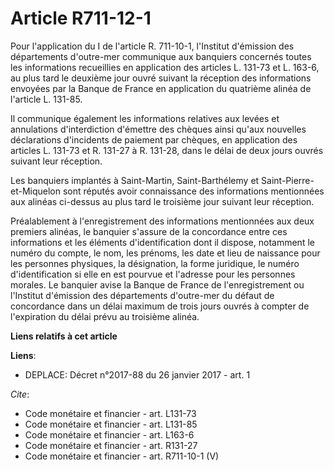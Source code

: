 # Article R711-12-1

Pour l'application du I de l'article R. 711-10-1, l'Institut d'émission des départements d'outre-mer communique aux banquiers
concernés toutes les informations recueillies en application des articles L. 131-73 et L. 163-6, au plus tard le deuxième
jour ouvré suivant la réception des informations envoyées par la Banque de France en application du quatrième alinéa de
l'article L. 131-85. 

Il communique également les informations relatives aux levées et annulations d'interdiction d'émettre des chèques ainsi
qu'aux nouvelles déclarations d'incidents de paiement par chèques, en application des articles L. 131-73 et R. 131-27 à R.
131-28, dans le délai de deux jours ouvrés suivant leur réception. 

Les banquiers implantés à Saint-Martin, Saint-Barthélemy et Saint-Pierre-et-Miquelon sont réputés avoir connaissance des
informations mentionnées aux alinéas ci-dessus au plus tard le troisième jour suivant leur réception. 

Préalablement à l'enregistrement des informations mentionnées aux deux premiers alinéas, le banquier s'assure de la
concordance entre ces informations et les éléments d'identification dont il dispose, notamment le numéro du compte, le nom,
les prénoms, les date et lieu de naissance pour les personnes physiques, la désignation, la forme juridique, le numéro
d'identification si elle en est pourvue et l'adresse pour les personnes morales. Le banquier avise la Banque de France de
l'enregistrement ou l'Institut d'émission des départements d'outre-mer du défaut de concordance dans un délai maximum de
trois jours ouvrés à compter de l'expiration du délai prévu au troisième alinéa.

**Liens relatifs à cet article**

**Liens**:

  - DEPLACE: Décret n°2017-88 du 26 janvier 2017 - art. 1

_Cite_:

  - Code monétaire et financier - art. L131-73
  - Code monétaire et financier - art. L131-85
  - Code monétaire et financier - art. L163-6
  - Code monétaire et financier - art. R131-27
  - Code monétaire et financier - art. R711-10-1 (V)
